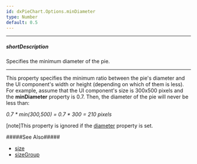 ```yaml
---
id: dxPieChart.Options.minDiameter
type: Number
default: 0.5
---
```

---
##### shortDescription
Specifies the minimum diameter of the pie.

---
This property specifies the minimum ratio between the pie's diameter and the UI component's width or height (depending on which of them is less). For example, assume that the UI component's size is 300x500 pixels and the **minDiameter** property is 0.7. Then, the diameter of the pie will never be less than: 

*0.7 * min(300,500) = 0.7 * 300 = 210 pixels*

[note]This property is ignored if the [diameter](/api-reference/20%20Data%20Visualization%20Widgets/dxPieChart/1%20Configuration/diameter.md '/Documentation/ApiReference/UI_Components/dxPieChart/Configuration/#diameter') property is set.

#####See Also#####
- [size](/api-reference/20%20Data%20Visualization%20Widgets/BaseWidget/1%20Configuration/size '/Documentation/ApiReference/UI_Components/dxPieChart/Configuration/size/')
- [sizeGroup](/api-reference/20%20Data%20Visualization%20Widgets/dxPieChart/1%20Configuration/sizeGroup.md '/Documentation/ApiReference/UI_Components/dxPieChart/Configuration/#sizeGroup')